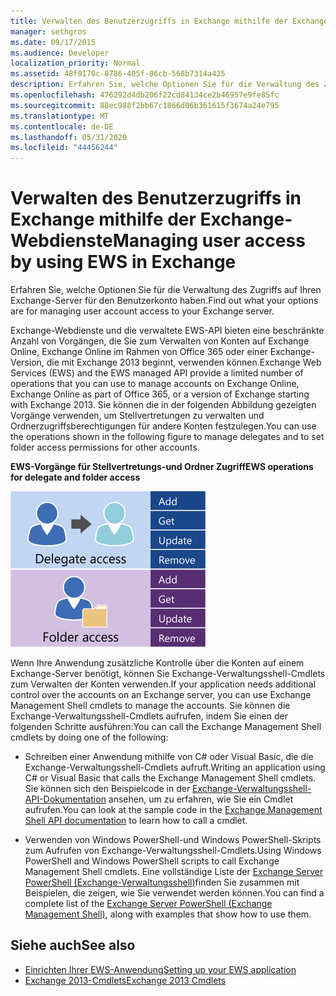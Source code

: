 ```yaml
---
title: Verwalten des Benutzerzugriffs in Exchange mithilfe der Exchange-Webdienste
manager: sethgros
ms.date: 09/17/2015
ms.audience: Developer
localization_priority: Normal
ms.assetid: 48f0170c-8786-405f-86cb-568b7314a425
description: Erfahren Sie, welche Optionen Sie für die Verwaltung des Zugriffs auf Ihren Exchange-Server für den Benutzerkonto haben.
ms.openlocfilehash: 476292d4db206f22cd84134ce2b46957e9fe85fc
ms.sourcegitcommit: 88ec988f2bb67c1866d06b361615f3674a24e795
ms.translationtype: MT
ms.contentlocale: de-DE
ms.lasthandoff: 05/31/2020
ms.locfileid: "44456244"
---
```

# <a name="managing-user-access-by-using-ews-in-exchange"></a><span data-ttu-id="6cc9b-103">Verwalten des Benutzerzugriffs in Exchange mithilfe der Exchange-Webdienste</span><span class="sxs-lookup"><span data-stu-id="6cc9b-103">Managing user access by using EWS in Exchange</span></span>

<span data-ttu-id="6cc9b-104">Erfahren Sie, welche Optionen Sie für die Verwaltung des Zugriffs auf Ihren Exchange-Server für den Benutzerkonto haben.</span><span class="sxs-lookup"><span data-stu-id="6cc9b-104">Find out what your options are for managing user account access to your Exchange server.</span></span>
  
<span data-ttu-id="6cc9b-105">Exchange-Webdienste und die verwaltete EWS-API bieten eine beschränkte Anzahl von Vorgängen, die Sie zum Verwalten von Konten auf Exchange Online, Exchange Online im Rahmen von Office 365 oder einer Exchange-Version, die mit Exchange 2013 beginnt, verwenden können.</span><span class="sxs-lookup"><span data-stu-id="6cc9b-105">Exchange Web Services (EWS) and the EWS managed API provide a limited number of operations that you can use to manage accounts on Exchange Online, Exchange Online as part of Office 365, or a version of Exchange starting with Exchange 2013.</span></span> <span data-ttu-id="6cc9b-106">Sie können die in der folgenden Abbildung gezeigten Vorgänge verwenden, um Stellvertretungen zu verwalten und Ordnerzugriffsberechtigungen für andere Konten festzulegen.</span><span class="sxs-lookup"><span data-stu-id="6cc9b-106">You can use the operations shown in the following figure to manage delegates and to set folder access permissions for other accounts.</span></span> 
  
<span data-ttu-id="6cc9b-107">**EWS-Vorgänge für Stellvertretungs-und Ordner Zugriff**</span><span class="sxs-lookup"><span data-stu-id="6cc9b-107">**EWS operations for delegate and folder access**</span></span>

![EWS-Benutzerverwaltungsoptionen.](media/Exchange_ManagingUserAccess_1.png)
  
<span data-ttu-id="6cc9b-109">Wenn Ihre Anwendung zusätzliche Kontrolle über die Konten auf einem Exchange-Server benötigt, können Sie Exchange-Verwaltungsshell-Cmdlets zum Verwalten der Konten verwenden.</span><span class="sxs-lookup"><span data-stu-id="6cc9b-109">If your application needs additional control over the accounts on an Exchange server, you can use Exchange Management Shell cmdlets to manage the accounts.</span></span> <span data-ttu-id="6cc9b-110">Sie können die Exchange-Verwaltungsshell-Cmdlets aufrufen, indem Sie einen der folgenden Schritte ausführen:</span><span class="sxs-lookup"><span data-stu-id="6cc9b-110">You can call the Exchange Management Shell cmdlets by doing one of the following:</span></span>
  
- <span data-ttu-id="6cc9b-111">Schreiben einer Anwendung mithilfe von C# oder Visual Basic, die die Exchange-Verwaltungsshell-Cmdlets aufruft.</span><span class="sxs-lookup"><span data-stu-id="6cc9b-111">Writing an application using C# or Visual Basic that calls the Exchange Management Shell cmdlets.</span></span> <span data-ttu-id="6cc9b-112">Sie können sich den Beispielcode in der [Exchange-Verwaltungsshell-API-Dokumentation](../management/exchange-management-shell.md) ansehen, um zu erfahren, wie Sie ein Cmdlet aufrufen.</span><span class="sxs-lookup"><span data-stu-id="6cc9b-112">You can look at the sample code in the [Exchange Management Shell API documentation](../management/exchange-management-shell.md) to learn how to call a cmdlet.</span></span> 
    
- <span data-ttu-id="6cc9b-113">Verwenden von Windows PowerShell-und Windows PowerShell-Skripts zum Aufrufen von Exchange-Verwaltungsshell-Cmdlets.</span><span class="sxs-lookup"><span data-stu-id="6cc9b-113">Using Windows PowerShell and Windows PowerShell scripts to call Exchange Management Shell cmdlets.</span></span> <span data-ttu-id="6cc9b-114">Eine vollständige Liste der [Exchange Server PowerShell (Exchange-Verwaltungsshell)](https://docs.microsoft.com/powershell/exchange/exchange-server/exchange-management-shell?view=exchange-ps)finden Sie zusammen mit Beispielen, die zeigen, wie Sie verwendet werden können.</span><span class="sxs-lookup"><span data-stu-id="6cc9b-114">You can find a complete list of the [Exchange Server PowerShell (Exchange Management Shell)](https://docs.microsoft.com/powershell/exchange/exchange-server/exchange-management-shell?view=exchange-ps), along with examples that show how to use them.</span></span> 
    
## <a name="see-also"></a><span data-ttu-id="6cc9b-115">Siehe auch</span><span class="sxs-lookup"><span data-stu-id="6cc9b-115">See also</span></span>

- [<span data-ttu-id="6cc9b-116">Einrichten Ihrer EWS-Anwendung</span><span class="sxs-lookup"><span data-stu-id="6cc9b-116">Setting up your EWS application</span></span>](setting-up-your-ews-application.md)   
- [<span data-ttu-id="6cc9b-117">Exchange 2013-Cmdlets</span><span class="sxs-lookup"><span data-stu-id="6cc9b-117">Exchange 2013 Cmdlets</span></span>](https://docs.microsoft.com/powershell/exchange/?view=exchange-ps)  
    

